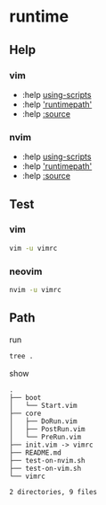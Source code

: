 
# runtime


## Help

### vim

* :help [using-scripts](https://vimhelp.org/repeat.txt.html#using-scripts)
* :help ['runtimepath'](https://vimhelp.org/options.txt.html#'runtimepath')
* :help [:source](https://vimhelp.org/repeat.txt.html#:source)

### nvim

* :help [using-scripts](https://neovim.io/doc/user/repeat.html#using-scripts)
* :help ['runtimepath'](https://neovim.io/doc/user/options.html#'runtimepath')
* :help [:source](https://neovim.io/doc/user/repeat.html#:source)


## Test

### vim


``` sh
vim -u vimrc
```

### neovim

``` sh
nvim -u vimrc
```


## Path

run

``` sh
tree .
```

show


```
.
├── boot
│   └── Start.vim
├── core
│   ├── DoRun.vim
│   ├── PostRun.vim
│   └── PreRun.vim
├── init.vim -> vimrc
├── README.md
├── test-on-nvim.sh
├── test-on-vim.sh
└── vimrc

2 directories, 9 files
```
